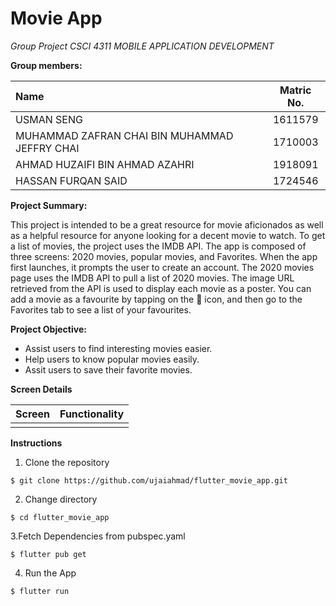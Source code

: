 # Movie App

*Group Project CSCI 4311 MOBILE APPLICATION DEVELOPMENT*

**Group members:**

|                  Name                         |    Matric No. | 
|:----------------------------------------------|:-------------:|
| USMAN SENG                                    |    1611579    |Cancel changes
| MUHAMMAD ZAFRAN CHAI BIN MUHAMMAD JEFFRY CHAI |    1710003    |
| AHMAD HUZAIFI BIN AHMAD AZAHRI                |    1918091    |
| HASSAN FURQAN SAID                            |    1724546    |

**Project Summary:**

This project is intended to be a great resource for movie aficionados as well as a helpful resource for anyone looking for a decent movie to watch. To get a list of movies, the project uses the IMDB API. The app is  composed of three screens: 2020 movies, popular movies, and Favorites. When the app first launches, it prompts the user to create an account. The 2020 movies page uses the IMDB API to pull a list of 2020 movies. The image URL retrieved from the API is used to display each movie as a poster. You can add a movie as a favourite by tapping on the 🖤 icon, and then go to the Favorites tab to see a list of your favourites.

**Project Objective:**

* Assist users to find interesting movies easier.
* Help users to know popular movies easily. 
* Assit users to save their favorite movies.

**Screen Details**

| Screen        | Functionality | 
|:--------------|:-------------:|
|               |               |






**Instructions**

1. Clone the repository 
```
$ git clone https://github.com/ujaiahmad/flutter_movie_app.git
```
2. Change directory
```
$ cd flutter_movie_app
```
3.Fetch Dependencies from pubspec.yaml
```
$ flutter pub get
```
4. Run the App
```
$ flutter run
```
